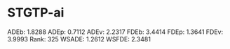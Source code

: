 # STGTP-ai

ADEb: 1.8288
ADEp: 0.7112
ADEv: 2.2317
FDEb: 3.4414
FDEp: 1.3641
FDEv: 3.9993
Rank: 325
WSADE: 1.2612
WSFDE: 2.3481